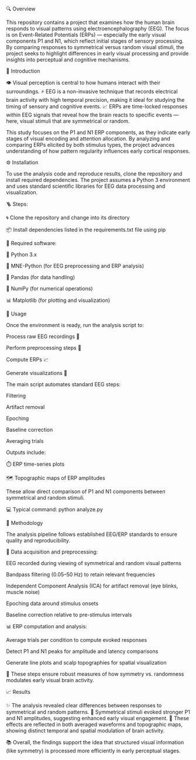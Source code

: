 
🔍 Overview

This repository contains a project that examines how the human brain responds to visual patterns using electroencephalography (EEG).
The focus is on Event-Related Potentials (ERPs) — especially the early visual components P1 and N1, which reflect initial stages of sensory processing.
By comparing responses to symmetrical versus random visual stimuli, the project seeks to highlight differences in early visual processing and provide insights into perceptual and cognitive mechanisms.

🧩 Introduction

👁️ Visual perception is central to how humans interact with their surroundings.
⚡ EEG is a non-invasive technique that records electrical brain activity with high temporal precision, making it ideal for studying the timing of sensory and cognitive events.
📈 ERPs are time-locked responses within EEG signals that reveal how the brain reacts to specific events — here, visual stimuli that are symmetrical or random.

This study focuses on the P1 and N1 ERP components, as they indicate early stages of visual encoding and attention allocation.
By analyzing and comparing ERPs elicited by both stimulus types, the project advances understanding of how pattern regularity influences early cortical responses.

⚙️ Installation

To use the analysis code and reproduce results, clone the repository and install required dependencies.
The project assumes a Python 3 environment and uses standard scientific libraries for EEG data processing and visualization.

🪜 Steps:

🌀 Clone the repository and change into its directory

📦 Install dependencies listed in the requirements.txt file using pip

🧰 Required software:

🐍 Python 3.x

🧬 MNE-Python (for EEG preprocessing and ERP analysis)

🧾 Pandas (for data handling)

🔢 NumPy (for numerical operations)

📊 Matplotlib (for plotting and visualization)

🚀 Usage

Once the environment is ready, run the analysis script to:

Process raw EEG recordings 🧠

Perform preprocessing steps 🧹

Compute ERPs 📈

Generate visualizations 🎨

The main script automates standard EEG steps:

Filtering

Artifact removal

Epoching

Baseline correction

Averaging trials

Outputs include:

⏱️ ERP time-series plots

🗺️ Topographic maps of ERP amplitudes

These allow direct comparison of P1 and N1 components between symmetrical and random stimuli.

💻 Typical command:
python analyze.py

🧪 Methodology

The analysis pipeline follows established EEG/ERP standards to ensure quality and reproducibility.

🧼 Data acquisition and preprocessing:

EEG recorded during viewing of symmetrical and random visual patterns

Bandpass filtering (0.05–50 Hz) to retain relevant frequencies

Independent Component Analysis (ICA) for artifact removal (eye blinks, muscle noise)

Epoching data around stimulus onsets

Baseline correction relative to pre-stimulus intervals

📊 ERP computation and analysis:

Average trials per condition to compute evoked responses

Detect P1 and N1 peaks for amplitude and latency comparisons

Generate line plots and scalp topographies for spatial visualization

🧠 These steps ensure robust measures of how symmetry vs. randomness modulates early visual brain activity.

📈 Results

✨ The analysis revealed clear differences between responses to symmetrical and random patterns.
🔹 Symmetrical stimuli evoked stronger P1 and N1 amplitudes, suggesting enhanced early visual engagement.
🔹 These effects are reflected in both averaged waveforms and topographic maps, showing distinct temporal and spatial modulation of brain activity.

📚 Overall, the findings support the idea that structured visual information (like symmetry) is processed more efficiently in early perceptual stages.
